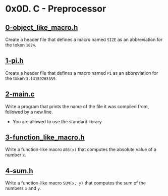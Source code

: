 # 0x0D. C - Preprocessor

## [0-object_like_macro.h](./0-object_like_macro.h)
Create a header file that defines a macro named `SIZE` as an abbreviation for the token `1024`.

## [1-pi.h](./1-pi.h)
Create a header file that defines a macro named `PI` as an abbreviation for the token `3.14159265359`.

## [2-main.c](./2-main.c)
Write a program that prints the name of the file it was compiled from, followed by a new line.
* You are allowed to use the standard library

## [3-function_like_macro.h](./3-function_like_macro.h)
Write a function-like macro `ABS(x)` that computes the absolute value of a number `x`.

## [4-sum.h](./4-sum.h)
Write a function-like macro `SUM(x, y)` that computes the sum of the numbers `x` and `y`.
